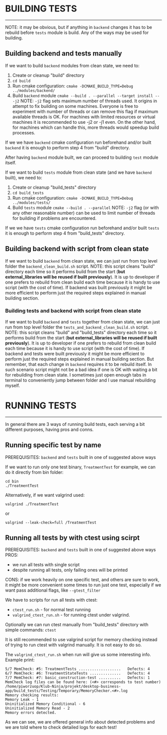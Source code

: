 # **BUILDING TESTS**
---
NOTE: it may be obvious, but if anything in `backend` changes it has to be rebuild before `tests` module is build.
Any of the ways may be used for building.

## Building backend and tests manually

If we want to build `backend` modules from clean state, we need to:
1. Create or cleanup "build" directory
2. ```cd build```
3. Run cmake configuration:
   ```cmake -DCMAKE_BUILD_TYPE=Debug ../modules/backend/```
4. Build `backend` module
   ```cmake --build . --parallel --target install -- -j2```
   NOTE: `-j2` flag sets maximum number of threads used. It origins in attempt to fix building on some machines.
   Everyone is free to experiment with number of threads or can remove this flag if maximum available threads is OK.
   For machines with limited resources or virtual machines it is recommended to use -j2 or -j1 even.
   On the other hand, for machines which can handle this, more threads would speedup build processes.

If we we have `backend` cmake configuration run beforehand and/or built `backend` it is enough to perform step 4 from "build" directory.

After having `backend` module built, we can proceed to building `test` module itself.

If we want to build `tests` module from clean state (and we have `backend` built), we need to:
1. Create or cleanup "build_tests" directory
2. ```cd build_tests```
3. Run cmake configuration:
   ```cmake -DCMAKE_BUILD_TYPE=Debug ../modules/tests/```
4. Build `tests` module
   ```cmake --build . --parallel```
   NOTE: `-j2` flag (or with any other reasonable number) can be used to limit number of threads for building if problems are encountered.

If we we have `tests` cmake configuration run beforehand and/or built `tests` it is enough to perform step 4 from "build_tests" directory.

## Building backend with script from clean state

If we want to build `backend` from clean state, we can just run from top level folder the `backend_clean_build.sh` script.
NOTE: this script cleans "build" directory each time so it performs build from the start (**but external_libraries will be reused if built previously**).
It is up to developer if one prefers to rebuild from clean build each time because it is handy to use script (with the cost of time).
If backend was built previously it might be more efficient to perform just the required steps explained in manual building section.

### Building tests and backend with script from clean state

If we want to build `backend` and `tests` together from clean state, we can just run from top level folder the `tests_and_backend_clean_build.sh` script.
NOTE: this script cleans "build" and "build_tests" directory each time so it performs build from the start (**but external_libraries will be reused if built previously**).
It is up to developer if one prefers to rebuild from clean build each time because it is handy to use script (with the cost of time).
If backend and tests were built previously it might be more efficient to perform just the required steps explained in manual building section.
But remember, that each change in `backend` requires it to be rebuild itself.
In such scenario script might not be a bad idea if one is OK with waiting a bit for rebuilding from clean state.
I sometimes just open enough tabs in terminal to conveniently jump between folder and I use manual rebuilding myself.

# **RUNNING TESTS**
---
In general there are 3 ways of running build tests, each serving a bit different purposes, having pros and conns.

## Running specific test by name

PREREQUISITES: `backend` and `tests` built in one of suggested above ways

If we want to run only one test binary, `TreatmentTest` for example, we can do it directly from bin folder:
```
cd bin
./TreatmentTest
```
Alternatively, if we want valgrind used:
```
valgrind ./TreatmentTest
```
or
```
valgrind --leak-check=full /TreatmentTest
```

## Running all tests by with ctest using scirpt

PREREQUISITES: `backend` and `tests` built in one of suggested above ways
PROS:
+ we run all tests with single script
+ despite running all tests, only failing ones will be printed

CONS: if we work heavily on one specific test, and others are sure to work, it might be more convenient some times
to run just one test, especially if we want pass additional flags, like `--gtest_filter`

We have to scripts for run all tests with ctest:
- `ctest_run.sh` - for normal test running
- `valgrind_ctest_run.sh` - for running ctest under valgrind.

Optionally we can run ctest manually from "build_tests" directory with simple commands:
```ctest```

It is still recommended to use valgrind script for memory checking instead of trying to run ctest with valgrind manually.
It is not easy to do so.

The `valgrind_ctest_run.sh` when run will give us some interesting info. Example print:
```
5/7 MemCheck: #5: TreatmentTests ...................   Defects: 4
6/7 MemCheck: #6: TreatmentStateTests ..............   Defects: 4
7/7 MemCheck: #7: basic_construction-test ..........   Defects: 1
MemCheck log files can be found here: (<#> corresponds to test number)
/home/piworzuop/Klub-Ninja/projekt/desktop-business-app/build_tests/Testing/Temporary/MemoryChecker.<#>.log
Memory checking results:
Memory Leak - 1
Uninitialized Memory Conditional - 6
Uninitialized Memory Read - 2
Memory errors detected.
```
As we can see, we are offered general info about detected problems and we are told where to check detailed logs for each test!
